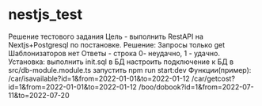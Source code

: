 # nestjs_test
Решение тестового задания
Цель - выполнить RestAPI на Nextjs+Postgresql по постановке.
Решение:
  Запросы только get
  Шаблонизаторов нет
  Ответы - строка 0- неудачно, 1 - удачно.
Установка:
  выполнить init.sql в БД
  настроить подключение к БД в src/db-module.module.ts
  запустить npm run start:dev
Функции(пример):
  /car/isavailable?id=1&from=2022-01-01&to=2022-01-12
  /car/getcost?id=1&from=2022-01-01&to=2022-01-12
  /boo/dobook?id=1&from=2022-07-11&to=2022-07-20
